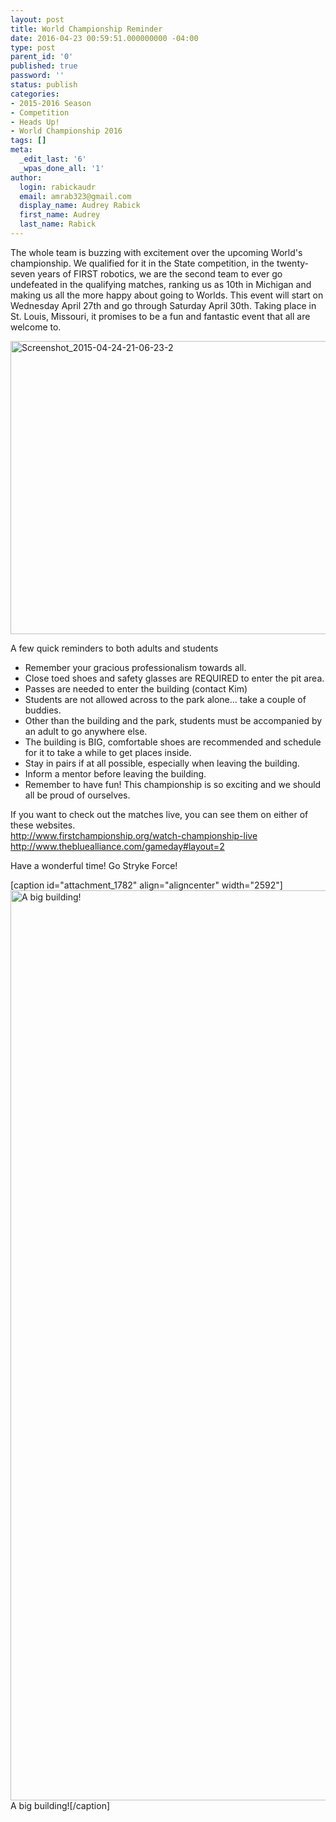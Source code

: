 ```yaml
---
layout: post
title: World Championship Reminder
date: 2016-04-23 00:59:51.000000000 -04:00
type: post
parent_id: '0'
published: true
password: ''
status: publish
categories:
- 2015-2016 Season
- Competition
- Heads Up!
- World Championship 2016
tags: []
meta:
  _edit_last: '6'
  _wpas_done_all: '1'
author:
  login: rabickaudr
  email: amrab323@gmail.com
  display_name: Audrey Rabick
  first_name: Audrey
  last_name: Rabick
---
```

<p>The whole team is buzzing with excitement over the upcoming World's championship. We qualified for it in the State competition, in the twenty-seven years of FIRST robotics, we are the second team to ever go undefeated in the qualifying matches, ranking us as 10th in Michigan and making us all the more happy about going to Worlds. This event will start on Wednesday April 27th and go through Saturday April 30th. Taking place in St. Louis, Missouri, it promises to be a fun and fantastic event that all are welcome to.</p>
<p><a href="http://strykeforce.org/wp-content/uploads/2015/04/Screenshot_2015-04-24-21-06-23-2.jpg" rel="attachment wp-att-1777"><img class="aligncenter size-full wp-image-1777" src="{{ site.baseurl }}/assets/images/Screenshot_2015-04-24-21-06-23-2.jpg" alt="Screenshot_2015-04-24-21-06-23-2" width="618" height="469" /></a></p>
<p>A few quick reminders to both adults and students</p>
<ul>
<li>Remember your gracious professionalism towards all.</li>
<li>Close toed shoes and safety glasses are REQUIRED to enter the pit area.</li>
<li>Passes are needed to enter the building (contact Kim)</li>
<li>Students are not allowed across to the park alone... take a couple of buddies.</li>
<li>Other than the building and the park, students must be accompanied by an adult to go anywhere else.</li>
<li>The building is BIG, comfortable shoes are recommended and schedule for it to take a while to get places inside.</li>
<li>Stay in pairs if at all possible, especially when leaving the building.</li>
<li>Inform a mentor before leaving the building.</li>
<li>Remember to have fun! This championship is so exciting and we should all be proud of ourselves.</li>
</ul>
<div dir="ltr">If you want to check out the matches live, you can see them on either of these websites.</div>
<div dir="ltr"></div>
<div dir="ltr"><a href="http://www.firstchampionship.org/watch-championship-live" target="_blank" data-saferedirecturl="https://www.google.com/url?hl=en&amp;q=http://www.firstchampionship.org/watch-championship-live&amp;source=gmail&amp;ust=1461455414984000&amp;usg=AFQjCNH_MYAlDF37chBT0FQ5XAqX2FKarw">http://www.firstchampionship.<wbr />org/watch-championship-live</a></div>
<div dir="ltr"><a href="http://www.thebluealliance.com/gameday#layout=2" target="_blank" data-saferedirecturl="https://www.google.com/url?hl=en&amp;q=http://www.thebluealliance.com/gameday%23layout%3D2&amp;source=gmail&amp;ust=1461455414984000&amp;usg=AFQjCNEFFaCq88iSNK_8yUtL_5HpeCxz3A">http://www.thebluealliance.<wbr />com/gameday#layout=2</a></div>
<p>Have a wonderful time! Go Stryke Force!</p>
<p>[caption id="attachment_1782" align="aligncenter" width="2592"]<a href="http://strykeforce.org/wp-content/uploads/2015/04/IMG_20150424_162415540.jpg" rel="attachment wp-att-1782"><img class="size-full wp-image-1782" src="{{ site.baseurl }}/assets/images/IMG_20150424_162415540.jpg" alt="A big building!" width="2592" height="1456" /></a> A big building![/caption]</p>

